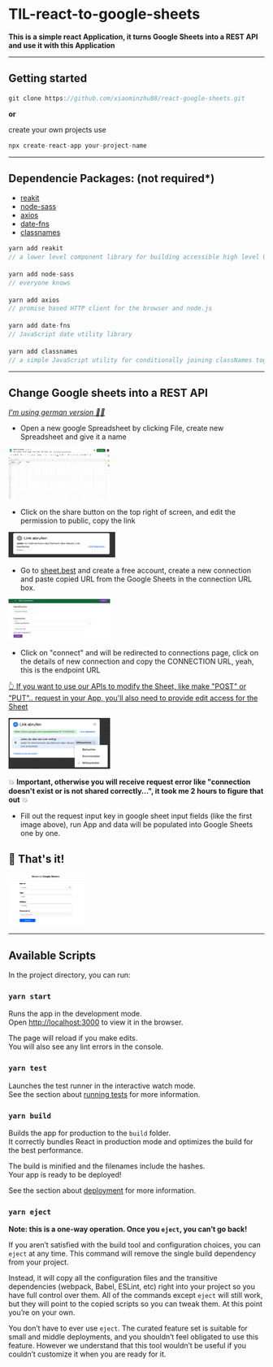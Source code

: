 # TIL-react-to-google-sheets

**This is a simple react Application, it turns Google Sheets into a REST API and use it with this Application**

<hr />

## Getting started

```jsx
git clone https://github.com/xiaominzhu88/react-google-sheets.git
```

**or**

create your own projects use

```jsx
npx create-react-app your-project-name
```

<hr>

## Dependencie Packages: (not required\*)

- [reakit](https://reakit.io/)
- [node-sass](https://www.npmjs.com/package/node-sass)
- [axios](https://www.npmjs.com/package/axios)
- [date-fns](https://date-fns.org/)
- [classnames](https://www.npmjs.com/package/classnames)

```jsx
yarn add reakit
// a lower level component library for building accessible high level UI libraries, design systems and applications with React

yarn add node-sass
// everyone knows

yarn add axios
// promise based HTTP client for the browser and node.js

yarn add date-fns
// JavaScript date utility library

yarn add classnames
// a simple JavaScript utility for conditionally joining classNames together
```

<hr />

## Change Google sheets into a REST API

<ins>_I'm using german version 🧚‍♀️_</ins>

- Open a new google Spreadsheet by clicking File, create new Spreadsheet and give it a name

<img src='react-google-sheets/public/sheet.png' alt='sheet' height='100px' width='200px' />

- Click on the share button on the top right of screen, and edit the permission to public, copy the link

<img src='react-google-sheets/public/sheetlink.png' alt='sheet' height='50px' width='210px' />

- Go to [sheet.best](https://sheet.best/) and create a free account, create a new connection and paste copied URL from the Google Sheets in the connection URL box.

<img src='react-google-sheets/public/sheetbest.png' alt='sheet' height='80px' width='200px' />

- Click on "connect" and will be redirected to connections page, click on the details of new connection and copy the CONNECTION URL, yeah, this is the endpoint URL

<ins>👆 If you want to use our APIs to modify the Sheet, like make "POST" or "PUT".. request in your App, you'll also need to provide edit access for the Sheet</ins>

<img src='react-google-sheets/public/important.png' alt='sheet' height='100px' width='200px' />

💥 **Important, otherwise you will receive request error like "connection doesn't exist or is not shared correctly...", it took me 2 hours to figure that out** 💥

- Fill out the request input key in google sheet input fields (like the first image above), run App and data will be populated into Google Sheets one by one.

## 🌻 That's it!

<img src='react-google-sheets/public/app.png' alt='sheet' height='100px' width='150px' />


<hr />

## Available Scripts

In the project directory, you can run:

### `yarn start`

Runs the app in the development mode.\
Open [http://localhost:3000](http://localhost:3000) to view it in the browser.

The page will reload if you make edits.\
You will also see any lint errors in the console.

### `yarn test`

Launches the test runner in the interactive watch mode.\
See the section about [running tests](https://facebook.github.io/create-react-app/docs/running-tests) for more information.

### `yarn build`

Builds the app for production to the `build` folder.\
It correctly bundles React in production mode and optimizes the build for the best performance.

The build is minified and the filenames include the hashes.\
Your app is ready to be deployed!

See the section about [deployment](https://facebook.github.io/create-react-app/docs/deployment) for more information.

### `yarn eject`

**Note: this is a one-way operation. Once you `eject`, you can’t go back!**

If you aren’t satisfied with the build tool and configuration choices, you can `eject` at any time. This command will remove the single build dependency from your project.

Instead, it will copy all the configuration files and the transitive dependencies (webpack, Babel, ESLint, etc) right into your project so you have full control over them. All of the commands except `eject` will still work, but they will point to the copied scripts so you can tweak them. At this point you’re on your own.

You don’t have to ever use `eject`. The curated feature set is suitable for small and middle deployments, and you shouldn’t feel obligated to use this feature. However we understand that this tool wouldn’t be useful if you couldn’t customize it when you are ready for it.

